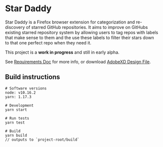 # Star Daddy

Star Daddy is a Firefox browser extension for categorization and re-discovery of starred GitHub repositories. It aims to improve on GitHubs existing starred repository system by allowing users to tag repos with labels that make sense to them and the use these labels to filter their stars down to that one perfect repo when they need it.

This project is a **work in progress** and still in early alpha.

See [Requirements Doc](https://github.com/donanroherty/StarDaddy/wiki/Requirements) for more info, or download [AdobeXD Design File](https://1drv.ms/u/s!Arcuy-4Tl1Q4laUjFtirvPZLcqeYHg).

## Build instructions

```
# Software versions
node: v10.16.2
yarn: 1.17.3
```


```
# Development
yarn start

# Run tests
yarn test

# Build
yarn build 
// outputs to `project-root/build`
```
